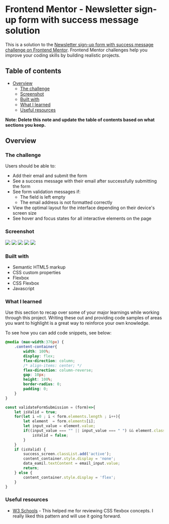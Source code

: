 # Frontend Mentor - Newsletter sign-up form with success message solution

This is a solution to the [Newsletter sign-up form with success message challenge on Frontend Mentor](https://www.frontendmentor.io/challenges/newsletter-signup-form-with-success-message-3FC1AZbNrv). Frontend Mentor challenges help you improve your coding skills by building realistic projects. 

## Table of contents

- [Overview](#overview)
  - [The challenge](#the-challenge)
  - [Screenshot](#screenshot)
  - [Built with](#built-with)
  - [What I learned](#what-i-learned)
  - [Useful resources](#useful-resources)

**Note: Delete this note and update the table of contents based on what sections you keep.**

## Overview

### The challenge

Users should be able to:

- Add their email and submit the form
- See a success message with their email after successfully submitting the form
- See form validation messages if:
  - The field is left empty
  - The email address is not formatted correctly
- View the optimal layout for the interface depending on their device's screen size
- See hover and focus states for all interactive elements on the page

### Screenshot

![](challenge_2_desktop_design.png)
![](challenge_2_mobile_design.png)
![](challenge_2_error_state_d.png)
![](success_message_desktop.png)
![](succsess_message_mobile.png)




### Built with

- Semantic HTML5 markup
- CSS custom properties
- Flexbox
- CSS Flexbox
- Javascript


### What I learned

Use this section to recap over some of your major learnings while working through this project. Writing these out and providing code samples of areas you want to highlight is a great way to reinforce your own knowledge.

To see how you can add code snippets, see below:

```css
@media (max-width:376px) {
    .content-container{
        width: 100%;
        display: flex;
        flex-direction: column;
        /* align-items: center; */
        flex-direction: column-reverse;
        gap: 10px;
        height: 100%;
        border-radius: 0;
        padding: 0;
    }
}
```
```js
const validateFormSubmission = (form)=>{
    let isValid = true;
    for(let i =0 ; i < form.elements.length ; i++){
        let element  = form.elements[i];
        let input_value = element.value;
        if((input_value === "" || input_value === " ") && element.classList.contains('req')){
            isValid = false;
        }
    }
    if (isValid) {
        success_screen.classList.add('active');
        content_container.style.display = 'none';
        data_eamil.textContent = email_input.value;
        return;
    } else {
        content_container.style.display = 'flex';
    }
}
```


### Useful resources

- [W3 Schools](https://www.w3schools.com/css/css3_flexbox.asp) - This helped me for reviewing CSS flexbox concepts. I really liked this pattern and will use it going forward.
